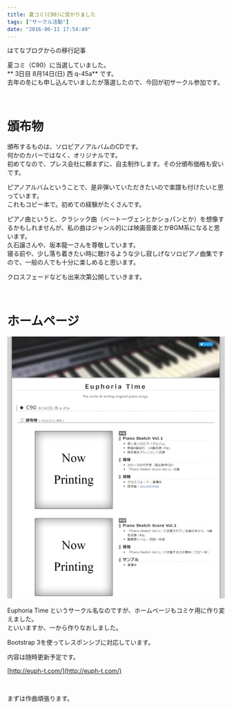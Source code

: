 ```yaml
---
title: 夏コミ(C90)に受かりました
tags: ["サークル活動"]
date: "2016-06-11 17:54:49"
---
```


<div class="alert info">
はてなブログからの移行記事
</div>

夏コミ（C90）に当選していました。  
** 3日目 8月14日(日) 西 q-45a** です。  
去年の冬にも申し込んでいましたが落選したので、今回が初サークル参加です。

<!-- more -->

<br>

# 頒布物

頒布するものは、ソロピアノアルバムのCDです。  
何かのカバーではなく、オリジナルです。  
初めてなので、プレス会社に頼まずに、自主制作します。その分頒布価格も安いです。

ピアノアルバムということで、是非弾いていただきたいので楽譜も付けたいと思っています。  
これもコピー本で。初めての経験がたくさんです。

ピアノ曲というと、クラシック曲（ベートーヴェンとかショパンとか）を想像するかもしれませんが、私の曲はジャンル的には映画音楽とかBGM系になると思います。  
久石譲さんや、坂本龍一さんを尊敬しています。  
寝る前や、少し落ち着きたい時に聴けるような少し寂しげなソロピアノ曲集ですので、一般の人でも十分に楽しめると思います。

クロスフェードなども出来次第公開していきます。


<br>

# ホームページ

![20160611174839](20160611174839.png)

Euphoria Time というサークル名なのですが、ホームページもコミケ用に作り変えました。  
といいますか、一から作りなおしました。

Bootstrap 3を使ってレスポンシブに対応しています。

内容は随時更新予定です。

[http://euph-t.com/](http://euph-t.com/)

<br>

まずは作曲頑張ります。

<br>
